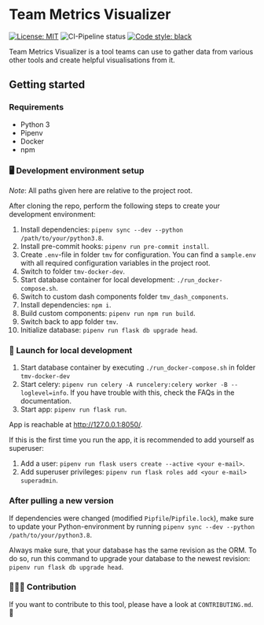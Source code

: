 # Team Metrics Visualizer

[![License: MIT](https://img.shields.io/badge/License-MIT-yellow.svg)](https://opensource.org/licenses/MIT)
![CI-Pipeline status](https://github.com/tri-ad/team-metrics-visualizer/workflows/Continuous%20Integration/badge.svg?branch=master)
[![Code style: black](https://img.shields.io/badge/code%20style-black-000000.svg)](https://github.com/psf/black)

Team Metrics Visualizer is a tool teams can use to gather data from various other tools and create helpful visualisations from it.

## Getting started

### Requirements

* Python 3
* Pipenv
* Docker
* npm

### 🖥 Development environment setup

_Note_: All paths given here are relative to the project root.

After cloning the repo, perform the following steps to create your development environment:

1. Install dependencies: ``pipenv sync --dev --python /path/to/your/python3.8``.
1. Install pre-commit hooks: ``pipenv run pre-commit install``.
1. Create ``.env``-file in folder ``tmv`` for configuration. You can find a ``sample.env`` with all required configuration variables in the project root.
1. Switch to folder ``tmv-docker-dev``.
1. Start database container for local development: ``./run_docker-compose.sh``.
1. Switch to custom dash components folder ``tmv_dash_components``.
1. Install dependencies: ``npm i``.
1. Build custom components: ``pipenv run npm run build``.
1. Switch back to app folder ``tmv``.
1. Initialize database: ``pipenv run flask db upgrade head``.

### 🚀 Launch for local development

1. Start database container by executing ``./run_docker-compose.sh`` in folder ``tmv-docker-dev``
1. Start celery: ``pipenv run celery -A runcelery:celery worker -B --loglevel=info``. If you have trouble with this, check the FAQs in the documentation.
1. Start app: ``pipenv run flask run``.

App is reachable at <http://127.0.0.1:8050/>.

If this is the first time you run the app, it is recommended to add yourself as superuser:

1. Add a user: ``pipenv run flask users create --active <your e-mail>``.
1. Add superuser privileges: ``pipenv run flask roles add <your e-mail> superadmin``.

### After pulling a new version

If dependencies were changed (modified `Pipfile`/`Pipfile.lock`), make sure to update
your Python-environment by running `pipenv sync --dev --python /path/to/your/python3.8`.

Always make sure, that your database has the same revision as the ORM. To do so, run this command to upgrade your database to the newest revision: `pipenv run flask db upgrade head`.

### 👩🏻‍💻 Contribution

If you want to contribute to this tool, please have a look at `CONTRIBUTING.md`. 🙂
